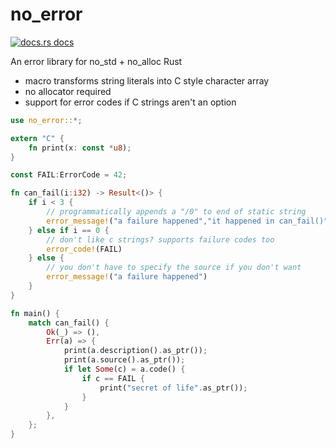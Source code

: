 # no_error

<a href="https://docs.rs/no_error"><img src="https://img.shields.io/badge/docs-latest-blue.svg?style=flat-square" alt="docs.rs docs" /></a>

An error library for no_std + no_alloc Rust

* macro transforms string literals into C style character array
* no allocator required
* support for error codes if C strings aren't an option

```rust
use no_error::*;

extern "C" {
    fn print(x: const *u8);
}

const FAIL:ErrorCode = 42;

fn can_fail(i:i32) -> Result<()> {
    if i < 3 { 
        // programmatically appends a "/0" to end of static string
        error_message!("a failure happened","it happened in can_fail()")
    } else if i == 0 {
        // don't like c strings? supports failure codes too
        error_code!(FAIL)
    } else {
        // you don't have to specify the source if you don't want
        error_message!("a failure happened")
    }
}

fn main() {
    match can_fail() {
        Ok(_) => (),
        Err(a) => {
            print(a.description().as_ptr());
            print(a.source().as_ptr());
            if let Some(c) = a.code() {
                if c == FAIL {
                    print("secret of life".as_ptr());
                }
            }
        },
    };
}
```
